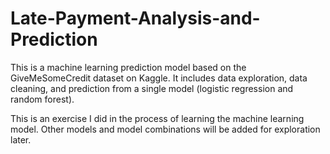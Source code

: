 # Late-Payment-Analysis-and-Prediction

This is a machine learning prediction model based on the GiveMeSomeCredit dataset on Kaggle. 
It includes data exploration, data cleaning, and prediction from a single model (logistic regression and random forest).

This is an exercise I did in the process of learning the machine learning model. 
Other models and model combinations will be added for exploration later.
